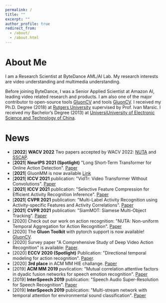 ```yaml
---
permalink: /
title: ""
excerpt: ""
author_profile: true
redirect_from: 
  - /about/
  - /about.html
---
```


# About Me
I am a Research Scientist at ByteDance AML/AI Lab.
My research interests are video understanding and multimedia understanding. 

Before joining ByteDance, I was a Senior Applied Scientist at Amazon AI, leading video related research and products. 
I am also one of the major contributor to open-source tools [GluonCV](https://cv.gluon.ai/) and tools [GluonCV](https://github.com/amazon-research/gluonmm).
I received my Ph.D. Degree (2018) at [Rutgers University](https://www.rutgers.edu/) supervised by Prof. Ivan Marsic.
I received my Bachelor’s Degree (2013) at [UniversiUniversity of Electronic Science and Technology of China](https://www.uestc.edu.cn/).


# News
* [**2022**] **WACV 2022** Two papers accepted by WACV 2022: [NUTA](https://arxiv.org/pdf/2012.08041.pdf) and [SSCAP](https://arxiv.org/pdf/2105.14158.pdf).
* [**2021**] **NeurIPS 2021 (Spotlight)** "Long Short-Term Transformer for Online Action Detection". [Paper](https://arxiv.org/abs/2107.03377)
* [**2021**] GluonMM is now available [Link](https://github.com/amazon-research/gluonmm)
* [**2021**] **ICCV 2021** publication: "VidTr: Video Transformer Without Convolutions". [Paper](https://arxiv.org/abs/2104.11746)
* [**2021**] **ICCV 2021** publication: "Selective Feature Compression for Efficient Activity Recognition Inference". [Paper](https://arxiv.org/pdf/2104.00179.pdf)
* [**2021**] **CVPR 2021** publication: "Multi-Label Activity Recognition using Activity-specific Features and Activity Correlations". [Paper](https://openaccess.thecvf.com/content/CVPR2021/papers/Zhang_Multi-Label_Activity_Recognition_Using_Activity-Specific_Features_and_Activity_Correlations_CVPR_2021_paper.pdf)
* [**2021**] **CVPR 2021** publication: "SiamMOT: Siamese Multi-Object Tracking". [Paper](https://openaccess.thecvf.com/content/CVPR2021/papers/Shuai_SiamMOT_Siamese_Multi-Object_Tracking_CVPR_2021_paper.pdf)
* [2020] Check out our work on action recognition: "NUTA: Non-uniform Temporal Aggregation for Action Recognition". [Paper](https://arxiv.org/pdf/2012.08041.pdf)
* [2020] The **Gluon Toolkit** with pytorch support is now available! [GluonCV](https://cv.gluon.ai/).
* [2020] Survey paper "A Comprehensive Study of Deep Video Action Recognition" is available: [Paper](https://arxiv.org/abs/2012.06567).
* [2020] **ECCV 2020 (Spotlight)** Publication: "Directional temporal modeling for action recognition". [Paper](https://assets.amazon.science/67/d7/e6b2da584d57b6928b652fc75fa1/directional-temporal-modeling-for-action-recognition.pdf).
* [2020] **3rd place** in ACM MM HIE challange. [Paper](https://dl.acm.org/doi/abs/10.1145/3394171.3416297)
* [2019] **ACM MM 2019** puvlication: "Mutual correlation attentive factors in dyadic fusion networks for speech emotion recognition". [Paper](https://dl.acm.org/doi/abs/10.1145/3343031.3351039)
* [2019] **InterSpeech 2019** publication: "Speech Audio Super-Resolution for Speech Recognition". [Paper](https://www.isca-speech.org/archive/Interspeech_2019/pdfs/3043.pdf)
* [2019] **InterSpeech 2019** publication: "Multi-stream network with temporal attention for environmental sound classification". [Paper](https://www.isca-speech.org/archive/Interspeech_2019/pdfs/3019.pdf)

